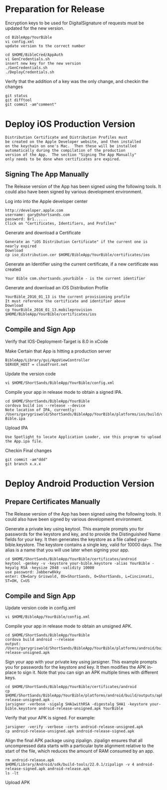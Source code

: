 Preparation for Release
=======================

Encryption keys to be used for DigitalSignature of requests must be
updated for the new version.
	
	cd BibleApp/YourBible
	vi config.xml 
	update version to the correct number
	
	cd $HOME/BibleCred/AppAuth
	vi GenCredentials.sh
	insert new key for the new version
	./GenCredentials.sh
	./DeployCredentials.sh
	
Verify that the addition of a key was the only change, and checkin the changes

	git status
	git difftool
	git commit -am"comment"

	
Deploy iOS Production Version
=============================

	Distribution Certificate and Distribution Profiles must
	be created on the Apple Developer website, and then installed
	on the keychain on one's Mac.  Then these will be installed
	automatically during the compilation of the production
	version of the App.  The section "Signing The App Manually"
	only needs to be done when certificates are expired.
	
Signing The App Manually
------------------------

The Release version of the App has been signed using the following tools.  It could also have been signed by various development environment.

Log into into the Apple developer center

	http://developer.apple.com
	username: gary@shortsands.com
	password: Br1......
	Click on "Certificates, Identifiers, and Profiles"
	
Generate and download a Certificate

	Generate an "iOS Distribution Certificate" if the current one is nearly expired
	Download
	cp iso_distribution.cer $HOME/BibleApp/YourBible/certificates/ios
	
	
Generate an Identifier using the current certificate, if a new certificate was created

	Your Bible com.shortsands.yourbible - is the current identifier
	
Generate and download an iOS Distribution Profile

	YourBible_2016_01_13 is the current provisioning profile
	It must reference the certificate and identifier above
	Download
	cp YourBible_2016_01_13.mobileprovision $HOME/BibleApp/YourBible/certificates/ios
	
Compile and Sign App
--------------------

Verify that IOS-Deployment-Target is 8.0 in xCode

Make Certain that App is hitting a production server

	BibleApp/Library/gui/AppViewController
	SERVER_HOST = cloudfront.net

Update the version code

	vi $HOME/ShortSands/BibleApp/YourBible/config.xml
	
Compile your app in release mode to obtain a signed IPA.

	cd $HOME/ShortSands/BibleApp/YourBible
	cordova build ios --release --device
	Note location of IPA, currently: /Users/garygriswold/ShortSands/BibleApp/YourBible/platforms/ios/build/device/Your Bible.ipa
	
Upload IPA

	Use Spotlight to locate Application Loader, use this program to upload the App.ipa file.
	
Checkin Final changes

	git commit -am"ddd"
	git branch x.x.x
	

Deploy Android Production Version
=================================

Prepare Certificates Manually
-----------------------------

The Release version of the App has been signed using the following tools.  It could also have been signed by various development environment.

Generate a private key using keytool. This example prompts you for passwords for the keystore and key, and to provide the Distinguished Name fields for your key. It then generates the keystore as a file called your-bible.keystore. The keystore contains a single key, valid for 10000 days. The alias is a name that you will use later when signing your app.

	cd $HOME/ShortSands/BibleApp/YourBible/certificates/android
	keytool -genkey -v -keystore your-bible.keystore -alias YourBible -keyalg RSA -keysize 2048 -validity 10000
	use password: Jabberw0kky
	enter: CN=Gary Griswold, OU=ShortSands, O=ShortSands, L=Cincinnati, ST=OH, C=US
	
Compile and Sign App
--------------------

Update version code in config.xml

	vi $HOME/BibleApp/YourBible/config.xml

Compile your app in release mode to obtain an unsigned APK.

	cd $HOME/ShortSands/BibleApp/YourBible
	cordova build android --release
	output:
	/Users/garygriswold/ShortSands/BibleApp/YourBible/platforms/android/build/outputs/apk/android-release-unsigned.apk

Sign your app with your private key using jarsigner. This example prompts you for passwords for the keystore and key. It then modifies the APK in-place to sign it. Note that you can sign an APK multiple times with different keys.

	cd $HOME/ShortSands/BibleApp/YourBible/certificates/android
	cp $HOME/ShortSands/BibleApp/YourBible/platforms/android/build/outputs/apk/android-release-unsigned.apk .
	jarsigner -verbose -sigalg SHA1withRSA -digestalg SHA1 -keystore your-bible.keystore android-release-unsigned.apk YourBible

Verify that your APK is signed. For example:

	jarsigner -verify -verbose -certs android-release-unsigned.apk
	cp android-release-unsigned.apk android-release-signed.apk	
	
Align the final APK package using zipalign.  zipalign ensures that all uncompressed data starts with a particular byte alignment relative to the start of the file, which reduces the amount of RAM consumed by an app.

	rm android-release.apk
	$HOME/Library/Android/sdk/build-tools/22.0.1/zipalign -v 4 android-release-signed.apk android-release.apk
	ls -lt
	
Upload APK




	